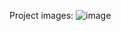 Project images:
![image](https://github.com/user-attachments/assets/ba1cd591-df37-4777-bd60-8cc97a2d40f5)

